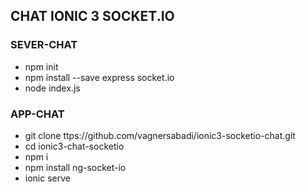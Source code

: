 ## CHAT IONIC 3 SOCKET.IO

### SEVER-CHAT
- npm init
- npm install --save express socket.io
- node index.js

### APP-CHAT
- git clone ttps://github.com/vagnersabadi/ionic3-socketio-chat.git
- cd ionic3-chat-socketio
- npm i
- npm install ng-socket-io
- ionic serve

